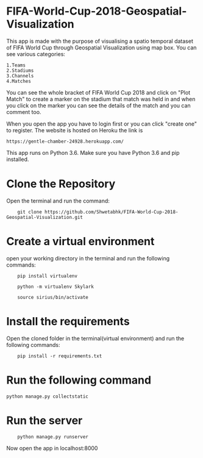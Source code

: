 # FIFA-World-Cup-2018-Geospatial-Visualization

This app is made with the purpose of visualising a spatio temporal dataset of FIFA World Cup through Geospatial Visualization
using map box. You can see various categories:

	1.Teams
	2.Stadiums
	3.Channels
	4.Matches
	
You can see the whole bracket of FIFA World Cup 2018 and click on "Plot Match" to create a marker on the stadium that match was held in and when you click on the marker you can see the details of the match and you can comment too.

When you open the app you have to login first or you can click "create one" to register. The website is hosted on Heroku
the link is
	
	https://gentle-chamber-24928.herokuapp.com/

This app runs on Python 3.6. Make sure you have Python 3.6 and pip installed.


# Clone the Repository

Open the terminal and run the command:

		git clone https://github.com/Shwetabhk/FIFA-World-Cup-2018-Geospatial-Visualization.git

# Create a virtual environment

open your working directory in the terminal and run the following commands:

		pip install virtualenv

		python -m virtualenv Skylark

		source sirius/bin/activate


# Install the requirements

Open the cloned folder in the terminal(virtual environment) and run the following commands:

		pip install -r requirements.txt


# Run the following command

	python manage.py collectstatic


# Run the server

		python manage.py runserver
    
Now open the app in localhost:8000



	

